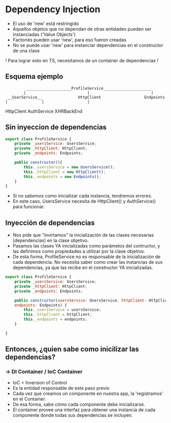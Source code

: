 # Dependency Injection

- El uso de 'new' está restringido
- Aquellos objetos que no dependan de otras entidades pueden ser instanciadas ('Value Objects')
- Factories pueden usar 'new', para eso fueron creadas
- No se puede usar 'new' para instanciar dependencias en el constructor de una clase

! Para lograr esto en TS, necesitamos de un container de dependencias !

## Esquema ejemplo

             ____________________ProfileService_____________________
            |                           |                           |
     __UserService__                HttpClient                   Endpoints
    |               |                   |
HttpClient      AuthService         XHRBackEnd

## Sin inyeccion de dependencias

```javascript
export class ProfileService {
    private _usersService: UsersService;
    private _httpClient: HttpClient;
    private _endpoints: Endpoints;

    public constructor(){
        this._usersService = new UsersService();
        this._httpClient = new HttpClient();
        this._endpoints = new Endpoints();
    }    
}
```

- Si no sabemos como inicializar cada instancia, tendremos errores.
- En este caso, UsersService necesita de HttpClient() y AuthService() para funcionar.

## Inyección de dependencias

- Nos pide que "invirtamos" la inicialización de las clases necesarias (dependencias) en la clase objetivo.
- Pasamos las clases YA inicializadas como parámetos del contructor, y las definimos como propiedades a utilizar por la clase objetivo.
- De esta forma, ProfileService no es responsable de la inicialización de cada dependencia. No necesita saber como crear las instancias de sus dependencias, ya que las recibe en el constructor YA inicializadas.

```javascript
export class ProfileService {
    private _usersService: UsersService;
    private _httpClient: HttpClient;
    private _endpoints: Endpoints;

    public constructor(usersService: UsersService, httpClient: HttpClient, 
    endpoints: Endpoints) {
        this._usersService = usersService;
        this._httpClient = httpClient;
        this._endpoints = endpoints;
    }  

}
```


## Entonces, ¿quien sabe como inicilizar las dependencias?

### -> DI Container / IoC Container 

- IoC = Inversion of Control
- Es la entidad responsable de este paso previo
- Cada vez que creamos un componente en nuestra app, la 'registramos' en el Container.
- De esa forma, sabe cómo cada componente debe inicializarse. 
- El container provee una interfaz para obtener una instancia de cada componente donde todas sus dependencias se incluyen.
